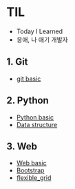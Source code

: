 # TIL

- Today I Learned
- 응애, 나 애기 개발자

## 1. Git

- [git basic](./Git/Git_basic.md)

## 2. Python

- [Python basic](./Python_basic/python_basic.md)
- [Data structure](./Python_basic/data_structure.md)

## 3. Web

- [Web basic](./Web/web.md)
- [Bootstrap](./Web/Bootstrap.md)
- [flexible_grid](./Web/flexible_grid.md)
